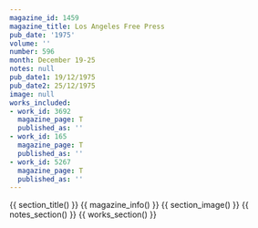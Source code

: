 ```yaml
---
magazine_id: 1459
magazine_title: Los Angeles Free Press
pub_date: '1975'
volume: ''
number: 596
month: December 19-25
notes: null
pub_date1: 19/12/1975
pub_date2: 25/12/1975
image: null
works_included:
- work_id: 3692
  magazine_page: T
  published_as: ''
- work_id: 165
  magazine_page: T
  published_as: ''
- work_id: 5267
  magazine_page: T
  published_as: ''
---
```


{{ section_title() }}
{{ magazine_info() }}
{{ section_image() }}
{{ notes_section() }}
{{ works_section() }}
